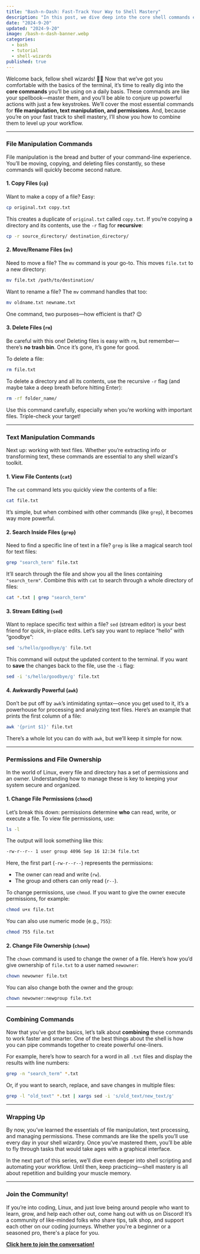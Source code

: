 ```yaml
---
title: "Bash-n-Dash: Fast-Track Your Way to Shell Mastery"
description: "In this post, we dive deep into the core shell commands every aspiring shell wizard should know. From file manipulation to text processing, and managing file permissions, these commands are the foundation of mastering the command line. Let’s level up your shell skills with practical examples and powerful one-liners!"
date: "2024-9-20"
updated: "2024-9-20"
image: /bash-n-dash-banner.webp
categories:
  - bash
  - tutorial
  - shell-wizards
published: true
---
```


Welcome back, fellow shell wizards! 🧙‍♂️ Now that we’ve got you comfortable with the basics of the terminal, it’s time to really dig into the **core commands** you’ll be using on a daily basis. These commands are like your spellbook—master them, and you’ll be able to conjure up powerful actions with just a few keystrokes. We’ll cover the most essential commands for **file manipulation, text manipulation, and permissions**. And, because you’re on your fast track to shell mastery, I’ll show you how to combine them to level up your workflow.

---

### **File Manipulation Commands**

File manipulation is the bread and butter of your command-line experience. You’ll be moving, copying, and deleting files constantly, so these commands will quickly become second nature.

#### **1. Copy Files (`cp`)**

Want to make a copy of a file? Easy:

```bash
cp original.txt copy.txt
```

This creates a duplicate of `original.txt` called `copy.txt`. If you’re copying a directory and its contents, use the `-r` flag for **recursive**:

```bash
cp -r source_directory/ destination_directory/
```

#### **2. Move/Rename Files (`mv`)**

Need to move a file? The `mv` command is your go-to. This moves `file.txt` to a new directory:

```bash
mv file.txt /path/to/destination/
```

Want to rename a file? The `mv` command handles that too:

```bash
mv oldname.txt newname.txt
```

One command, two purposes—how efficient is that? 😉

#### **3. Delete Files (`rm`)**

Be careful with this one! Deleting files is easy with `rm`, but remember—there’s **no trash bin**. Once it’s gone, it’s gone for good.

To delete a file:

```bash
rm file.txt
```

To delete a directory and all its contents, use the recursive `-r` flag (and maybe take a deep breath before hitting Enter):

```bash
rm -rf folder_name/
```

Use this command carefully, especially when you’re working with important files. Triple-check your target!

---

### **Text Manipulation Commands**

Next up: working with text files. Whether you’re extracting info or transforming text, these commands are essential to any shell wizard's toolkit.

#### **1. View File Contents (`cat`)**

The `cat` command lets you quickly view the contents of a file:

```bash
cat file.txt
```

It’s simple, but when combined with other commands (like `grep`), it becomes way more powerful.

#### **2. Search Inside Files (`grep`)**

Need to find a specific line of text in a file? `grep` is like a magical search tool for text files:

```bash
grep "search_term" file.txt
```

It’ll search through the file and show you all the lines containing `"search_term"`. Combine this with `cat` to search through a whole directory of files:

```bash
cat *.txt | grep "search_term"
```

#### **3. Stream Editing (`sed`)**

Want to replace specific text within a file? `sed` (stream editor) is your best friend for quick, in-place edits. Let’s say you want to replace “hello” with “goodbye”:

```bash
sed 's/hello/goodbye/g' file.txt
```

This command will output the updated content to the terminal. If you want to **save** the changes back to the file, use the `-i` flag:

```bash
sed -i 's/hello/goodbye/g' file.txt
```

#### **4. Awkwardly Powerful (`awk`)**

Don’t be put off by `awk`’s intimidating syntax—once you get used to it, it’s a powerhouse for processing and analyzing text files. Here’s an example that prints the first column of a file:

```bash
awk '{print $1}' file.txt
```

There’s a whole lot you can do with `awk`, but we’ll keep it simple for now.

---

### **Permissions and File Ownership**

In the world of Linux, every file and directory has a set of permissions and an owner. Understanding how to manage these is key to keeping your system secure and organized.

#### **1. Change File Permissions (`chmod`)**

Let’s break this down: permissions determine **who** can read, write, or execute a file. To view file permissions, use:

```bash
ls -l
```

The output will look something like this:

```bash
-rw-r--r-- 1 user group 4096 Sep 16 12:34 file.txt
```

Here, the first part (`-rw-r--r--`) represents the permissions:

- The owner can read and write (`rw`).
- The group and others can only read (`r--`).

To change permissions, use `chmod`. If you want to give the owner execute permissions, for example:

```bash
chmod u+x file.txt
```

You can also use numeric mode (e.g., `755`):

```bash
chmod 755 file.txt
```

#### **2. Change File Ownership (`chown`)**

The `chown` command is used to change the owner of a file. Here’s how you’d give ownership of `file.txt` to a user named `newowner`:

```bash
chown newowner file.txt
```

You can also change both the owner and the group:

```bash
chown newowner:newgroup file.txt
```

---

### **Combining Commands**

Now that you’ve got the basics, let’s talk about **combining** these commands to work faster and smarter. One of the best things about the shell is how you can pipe commands together to create powerful one-liners.

For example, here’s how to search for a word in all `.txt` files and display the results with line numbers:

```bash
grep -n "search_term" *.txt
```

Or, if you want to search, replace, and save changes in multiple files:

```bash
grep -l "old_text" *.txt | xargs sed -i 's/old_text/new_text/g'
```

---

### **Wrapping Up**

By now, you’ve learned the essentials of file manipulation, text processing, and managing permissions. These commands are like the spells you’ll use every day in your shell wizardry. Once you’ve mastered them, you’ll be able to fly through tasks that would take ages with a graphical interface.

In the next part of this series, we’ll dive even deeper into shell scripting and automating your workflow. Until then, keep practicing—shell mastery is all about repetition and building your muscle memory.

---

### **Join the Community!**

If you’re into coding, Linux, and just love being around people who want to learn, grow, and help each other out, come hang out with us on Discord! It’s a community of like-minded folks who share tips, talk shop, and support each other on our coding journeys. Whether you're a beginner or a seasoned pro, there's a place for you.

**[Click here to join the conversation!](https://discord.gg/4PCy4Bz)**
